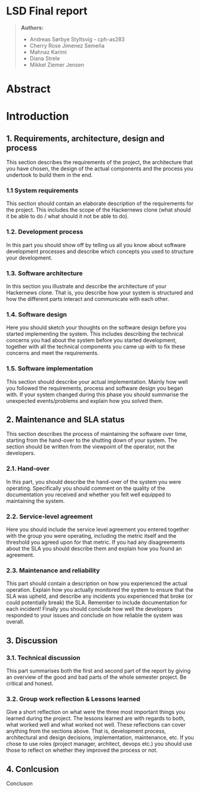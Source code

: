# LSD Final report


> **Authors:**
> - Andreas Sørbye Styltsvig - cph-as283
> - Cherry Rose Jimenez Semeña
> - Mahnaz Karimi
> - Diana Strele
> - Mikkel Ziemer Jensen

# Abstract



# Introduction

## 1. Requirements, architecture, design and process
This section describes the requirements of the project, the architecture that you have chosen, the design of the actual components and the process you undertook to build them in the end.
### 1.1 System requirements
This section should contain an elaborate description of the requirements for the project. This includes the scope of the Hackernews clone (what should it be able to do / what should it not be able to do).
### 1.2. Development process
In this part you should show off by telling us all you know about software development processes and describe which concepts you used to structure your development.
### 1.3. Software architecture
In this section you illustrate and describe the architecture of your Hackernews clone. That is, you describe how your system is structured and how the different parts interact and communicate with each other.
### 1.4. Software design
Here you should sketch your thoughts on the software design before you started implementing the system. This includes describing the technical concerns you had about the system before you started development, together with all the technical components you came up with to fix these concerns and meet the requirements.
### 1.5. Software implementation
This section should describe your actual implementation. Mainly how well you followed the requirements, process and software design you began with. If your system changed during this phase you should summarise the unexpected events/problems and explain how you solved them.
## 2. Maintenance and SLA status
This section describes the process of maintaining the software over time, starting from the hand-over to the shutting down of your system. The section should be written from the viewpoint of the operator, not the developers.
### 2.1. Hand-over
In this part, you should describe the hand-over of the system you were operating. Specifically you should comment on the quality of the documentation you received and whether you felt well equipped to maintaining the system.
### 2.2. Service-level agreement
Here you should include the service level agreement you entered together with the group you were operating, including the metric itself and the threshold you agreed upon for that metric. If you had any disagreements about the SLA you should describe them and explain how you found an agreement.
### 2.3. Maintenance and reliability
This part should contain a description on how you experienced the actual operation. Explain how you actually monitored the system to ensure that the SLA was upheld, and describe any incidents you experienced that broke (or could potentially break) the SLA. Remember to include documentation for each incident! Finally you should conclude how well the developers responded to your issues and conclude on how reliable the system was overall.
## 3. Discussion
### 3.1. Technical discussion
This part summarises both the first and second part of the report by giving an overview of the good and bad parts of the whole semester project. Be critical and honest.
### 3.2. Group work reflection & Lessons learned
Give a short reflection on what were the three most important things you learned during the project. The lessons learned are with regards to both, what worked well and what worked not well. These reflections can cover anything from the sections above. That is, development process, architectural and design decisions, implementation, maintenance, etc. If you chose to use roles (project manager, architect, devops etc.) you should use those to reflect on whether they improved the process or not.
## 4. Conlcusion
Concluson
